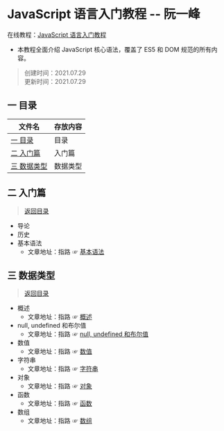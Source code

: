 # JavaScript 语言入门教程 -- 阮一峰
在线教程：[JavaScript 语言入门教程](https://wangdoc.com/javascript/index.html)
* 本教程全面介绍 JavaScript 核心语法，覆盖了 ES5 和 DOM 规范的所有内容。
>创建时间：2021.07.29  
>更新时间：2021.07.29

## <a name="chapter-one" id="chapter-one"></a>一 目录
 

| 文件名             | 存放内容                           |
| ------------------ | --------------------------------  |
| [一 目录](#chapter-one)               | 目录            |
| [二 入门篇](#chapter-two)               | 入门篇         |
| [三 数据类型](#chapter-three)               | 数据类型         |



## <a name="chapter-two" id="chapter-two"></a>二 入门篇
> [返回目录](#chapter-one)  
* 导论
* 历史
* 基本语法
  * 文章地址：指路 ☞ [基本语法](./入门篇/基本语法.md)

## <a name="chapter-two" id="chapter-two"></a>三 数据类型
> [返回目录](#chapter-one)  

* 概述
  * 文章地址：指路 ☞ [概述](./数据类型/概述.md)
* null, undefined 和布尔值
  * 文章地址：指路 ☞ [null, undefined 和布尔值](./数据类型/布尔值-null-undefined.md)
* 数值
  * 文章地址：指路 ☞ [数值](./数据类型/数值.md)
* 字符串
  * 文章地址：指路 ☞ [字符串](./数据类型/字符串.md)
* 对象
  * 文章地址：指路 ☞ [对象](./数据类型/对象.md)
* 函数
  * 文章地址：指路 ☞ [函数](./数据类型/函数.md)
* 数组
  * 文章地址：指路 ☞ [数组](./数据类型/数组.md) 